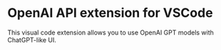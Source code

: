 # OpenAI API extension for VSCode

This visual code extension allows you to use OpenAI GPT models with ChatGPT-like UI. 

